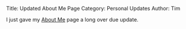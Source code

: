 Title: Updated About Me Page
Category: Personal Updates
Author: Tim

I just gave my [About Me](http://stiglerdiet.com/about-me/ "Stigler Diet: About Me") page a long over due update.